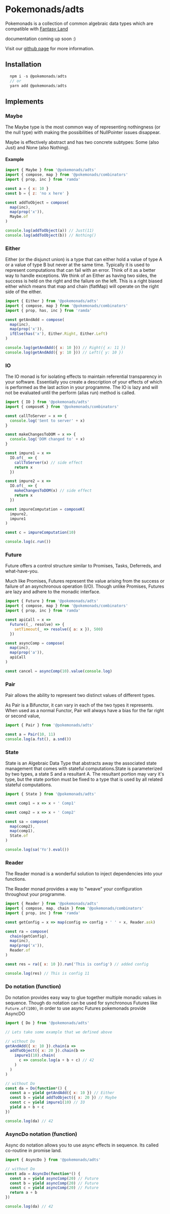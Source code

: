 # Pokemonads/adts

Pokemonads is a collection of common algebraic data types which are compatible with [Fantasy Land](https://github.com/fantasyland/fantasy-land/)

documentation coming up soon :)

Visit our [github page](https://github.com/kanitsharma/pokemonads) for more information.

## Installation

```javascript
  npm i -s @pokemonads/adts
  // or
  yarn add @pokemonads/adts
```

## Implements

### Maybe

The Maybe type is the most common way of representing nothingness (or the null type) with making the possibilities of NullPointer issues disappear.

Maybe is effectively abstract and has two concrete subtypes: Some (also Just) and None (also Nothing).

#### Example

```javascript
import { Maybe } from '@pokemonads/adts'
import { compose, map } from '@pokemonads/combinators'
import { prop, inc } from 'ramda'

const a = { x: 10 }
const b = { z: 'no x here' }

const addToObject = compose(
  map(inc),
  map(prop('x')),
  Maybe.of
)

console.log(addToObject(a)) // Just(11)
console.log(addToObject(b)) // Nothing()
```

### Either

Either (or the disjunct union) is a type that can either hold a value of type A or a value of type B but never at the same time. Typically it is used to represent computations that can fail with an error. Think of it as a better way to handle exceptions. We think of an Either as having two sides, the success is held on the right and the failure on the left. This is a right biased either which means that map and chain (flatMap) will operate on the right side of the either.

```javascript
import { Either } from '@pokemonads/adts'
import { compose, map } from '@pokemonads/combinators'
import { prop, has, inc } from 'ramda'

const getAndAdd = compose(
  map(inc),
  map(prop('x')),
  ifElse(has('x'), Either.Right, Either.Left)
)

console.log(getAndAdd({ x: 10 })) // Right({ x: 11 })
console.log(getAndAdd({ y: 10 })) // Left({ y: 10 })
```

### IO

The IO monad is for isolating effects to maintain referential transparency in your software. Essentially you create a description of your effects of which is performed as the last action in your programme. The IO is lazy and will not be evaluated until the perform (alias run) method is called.

```javascript
import { IO } from '@pokemonads/adts'
import { composeK } from '@pokemonads/combinators'

const callToServer = x => {
  console.log('Sent to server' + x)
}

const makeChangesToDOM = x => {
  console.log('DOM changed to' + x)
}

const impure1 = x =>
  IO.of(_ => {
    callToServer(x) // side effect
    return x
  })

const impure2 = x =>
  IO.of(_ => {
    makeChangesToDOM(x) // side effect
    return x
  })

const impureComputation = composeK(
  impure2,
  impure1
)

const c = impureComputation(10)

console.log(c.run())
```

### Future

Future offers a control structure similar to Promises, Tasks, Deferreds, and what-have-you.

Much like Promises, Futures represent the value arising from the success or failure of an asynchronous operation (I/O). Though unlike Promises, Futures are lazy and adhere to the monadic interface.

```javascript
import { Future } from '@pokemonads/adts'
import { compose, map } from '@pokemonads/combinators'
import { prop, inc } from 'ramda'

const apiCall = x =>
  Future((_, resolve) => {
    setTimeout(_ => resolve({ a: x }), 500)
  })

const asyncComp = compose(
  map(inc),
  map(prop('a')),
  apiCall
)

const cancel = asyncComp(10).value(console.log)
```

### Pair

Pair allows the ability to represent two distinct values of different types.

As Pair is a Bifunctor, it can vary in each of the two types it represents. When used as a normal Functor, Pair will always have a bias for the far right or second value,

```javascript
import { Pair } from '@pokemonads/adts'

const a = Pair(10, 11)
console.log(a.fst(), a.snd())
```

### State

State is an Algebraic Data Type that abstracts away the associated state management that comes with stateful computations.State is parameterized by two types, a state S and a resultant A. The resultant portion may vary it's type, but the state portion must be fixed to a type that is used by all related stateful computations.

```javascript
import { State } from '@pokemonads/adts'

const comp1 = x => x + ' Comp1'

const comp2 = x => x + ' Comp2'

const sa = compose(
  map(comp2),
  map(comp1),
  State.of
)

console.log(sa('Yo').eval())
```

### Reader

The Reader monad is a wonderful solution to inject dependencies into your functions.

The Reader monad provides a way to "weave" your configuration throughout your programme.

```javascript
import { Reader } from '@pokemonads/adts'
import { compose, map, chain } from '@pokemonads/combinators'
import { prop, inc } from 'ramda'

const getConfig = x => map(config => config + ' ' + x, Reader.ask)

const ra = compose(
  chain(getConfig),
  map(inc),
  map(prop('x')),
  Reader.of
)

const res = ra({ x: 10 }).run('This is config') // added config

console.log(res) // This is config 11
```

### Do notation (function)

Do notation provides easy way to glue together multiple monadic values in sequence.
Though do notation can be used for synchronous Futures like `Future.of(100)`, in order to use async Futures pokemonads provide AsyncDO

```javascript
import { Do } from '@pokemonads/adts'

// Lets take some example that we defined above

// without Do
getAndAdd({ x: 10 }).chain(a =>
  addToObject({ x: 20 }).chain(b =>
    impure1(10).chain(
      c => console.log(a + b + c) // 42
    )
  )
)

// without Do
const da = Do(function*() {
  const a = yield getAndAdd({ x: 10 }) // Either
  const b = yield addToObject({ x: 20 }) // Maybe
  const c = yield impure1(10) // IO
  yield a + b + c
})

console.log(da) // 42
```

### AsyncDo notation (function)

Async do notation allows you to use async effects in sequence. Its called co-routine in promise land.

```javascript
import { AsyncDo } from '@pokemonads/adts'

// without Do
const ada = AsyncDo(function*() {
  const a = yield asyncComp(20) // Future
  const b = yield asyncComp(20) // Future
  const c = yield asyncComp(20) // Future
  return a + b
})

console.log(da) // 42
```
